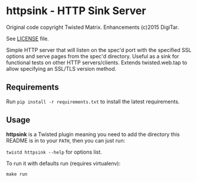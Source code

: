 # httpsink - HTTP Sink Server #
Original code copyright Twisted Matrix. Enhancements (c)2015 DigiTar.

See [LICENSE](LICENSE) file.

Simple HTTP server that will listen on the spec'd port with the specified SSL options and serve pages from the spec'd directory. Useful as a sink for functional tests on other HTTP servers/clients. Extends twisted.web.tap to allow specifying an SSL/TLS version method.

## Requirements ##

Run `pip install -r requirements.txt` to install the latest requirements.

## Usage ##

__httpsink__ is a Twisted plugin meaning you need to add the directory this README is in to your `PATH`, then you can just run:

`twistd httpsink --help` for options list.

To run it with defaults run (requires virtualenv):

`make run`

